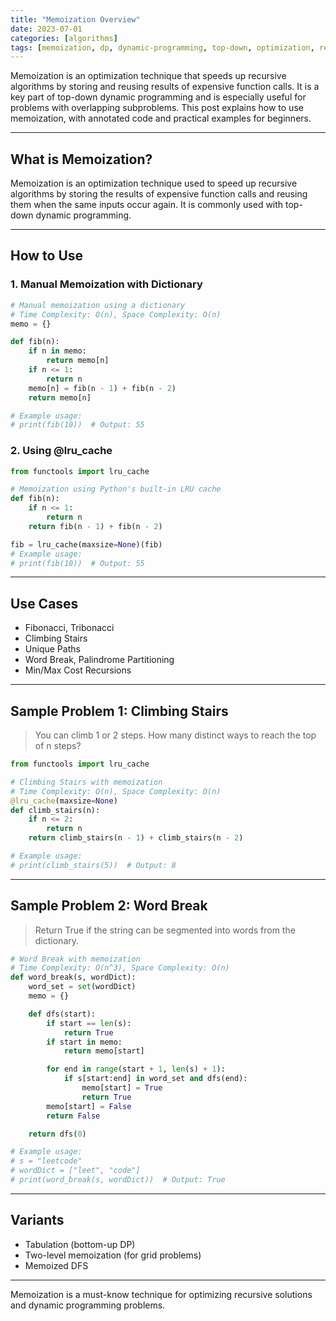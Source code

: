 ```yaml
---
title: "Memoization Overview"
date: 2023-07-01
categories: [algorithms]
tags: [memoization, dp, dynamic-programming, top-down, optimization, recursion, algorithms, python, coding-interview, leetcode, tutorial, guide, programming, lru-cache, problem-solving, big-o, time-complexity, tabulation, dfs, grid, word-break, fibonacci, climbing-stairs]
---
```


Memoization is an optimization technique that speeds up recursive algorithms by storing and reusing results of expensive function calls. It is a key part of top-down dynamic programming and is especially useful for problems with overlapping subproblems. This post explains how to use memoization, with annotated code and practical examples for beginners.

---

## What is Memoization?

Memoization is an optimization technique used to speed up recursive algorithms by storing the results of expensive function calls and reusing them when the same inputs occur again. It is commonly used with top-down dynamic programming.

---

## How to Use

### 1. Manual Memoization with Dictionary

```python
# Manual memoization using a dictionary
# Time Complexity: O(n), Space Complexity: O(n)
memo = {}

def fib(n):
    if n in memo:
        return memo[n]
    if n <= 1:
        return n
    memo[n] = fib(n - 1) + fib(n - 2)
    return memo[n]

# Example usage:
# print(fib(10))  # Output: 55
```

### 2. Using @lru_cache

```python
from functools import lru_cache

# Memoization using Python's built-in LRU cache
def fib(n):
    if n <= 1:
        return n
    return fib(n - 1) + fib(n - 2)

fib = lru_cache(maxsize=None)(fib)
# Example usage:
# print(fib(10))  # Output: 55
```

---

## Use Cases

- Fibonacci, Tribonacci
- Climbing Stairs
- Unique Paths
- Word Break, Palindrome Partitioning
- Min/Max Cost Recursions

---

## Sample Problem 1: Climbing Stairs

> You can climb 1 or 2 steps. How many distinct ways to reach the top of n steps?

```python
from functools import lru_cache

# Climbing Stairs with memoization
# Time Complexity: O(n), Space Complexity: O(n)
@lru_cache(maxsize=None)
def climb_stairs(n):
    if n <= 2:
        return n
    return climb_stairs(n - 1) + climb_stairs(n - 2)

# Example usage:
# print(climb_stairs(5))  # Output: 8
```

---

## Sample Problem 2: Word Break

> Return True if the string can be segmented into words from the dictionary.

```python
# Word Break with memoization
# Time Complexity: O(n^3), Space Complexity: O(n)
def word_break(s, wordDict):
    word_set = set(wordDict)
    memo = {}

    def dfs(start):
        if start == len(s):
            return True
        if start in memo:
            return memo[start]

        for end in range(start + 1, len(s) + 1):
            if s[start:end] in word_set and dfs(end):
                memo[start] = True
                return True
        memo[start] = False
        return False

    return dfs(0)

# Example usage:
# s = "leetcode"
# wordDict = ["leet", "code"]
# print(word_break(s, wordDict))  # Output: True
```

---

## Variants

- Tabulation (bottom-up DP)
- Two-level memoization (for grid problems)
- Memoized DFS

---

Memoization is a must-know technique for optimizing recursive solutions and dynamic programming problems. 